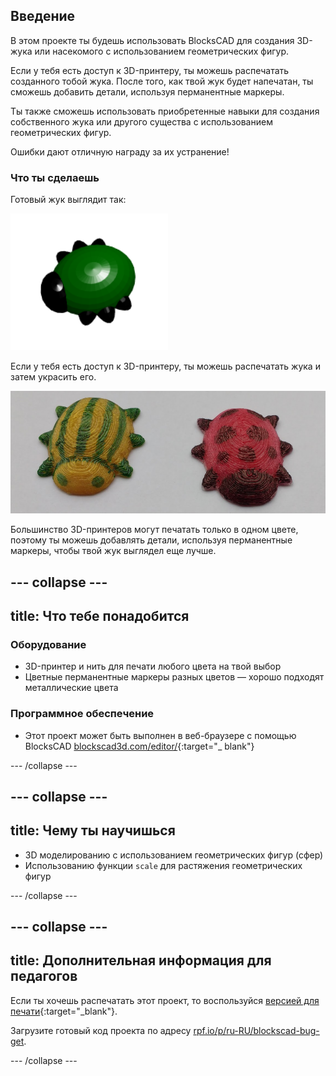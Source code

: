 ## Введение

В этом проекте ты будешь использовать BlocksCAD для создания 3D-жука или насекомого с использованием геометрических фигур.

Если у тебя есть доступ к 3D-принтеру, ты можешь распечатать созданного тобой жука. После того, как твой жук будет напечатан, ты сможешь добавить детали, используя перманентные маркеры.

Ты также сможешь использовать приобретенные навыки для создания собственного жука или другого существа с использованием геометрических фигур.

Ошибки дают отличную награду за их устранение!

### Что ты сделаешь

Готовый жук выглядит так:

![снимок экрана](images/bug-complete.png)

Если у тебя есть доступ к 3D-принтеру, ты можешь распечатать жука и затем украсить его.

![Завершенный проект](images/bug-showcase.png)

Большинство 3D-принтеров могут печатать только в одном цвете, поэтому ты можешь добавлять детали, используя перманентные маркеры, чтобы твой жук выглядел еще лучше.

--- collapse ---
---
title: Что тебе понадобится
---

### Оборудование

+ 3D-принтер и нить для печати любого цвета на твой выбор
+ Цветные перманентные маркеры разных цветов — хорошо подходят металлические цвета

### Программное обеспечение

+ Этот проект может быть выполнен в веб-браузере с помощью BlocksCAD [blockscad3d.com/editor/](https://www.blockscad3d.com/editor){:target="_ blank"}

--- /collapse ---

--- collapse ---
---
title: Чему ты научишься
---

+ 3D моделированию с использованием геометрических фигур (сфер)
+ Использованию функции `scale` для растяжения геометрических фигур

--- /collapse ---

--- collapse ---
---
title: Дополнительная информация для педагогов
---

Если ты хочешь распечатать этот проект, то воспользуйся [версией для печати](https://projects.raspberrypi.org/en/projects/blockscad-bug/print){:target="_blank"}.

Загрузите готовый код проекта по адресу [rpf.io/p/ru-RU/blockscad-bug-get](http://rpf.io/p/ru-RU/blockscad-bug-get).

--- /collapse ---
